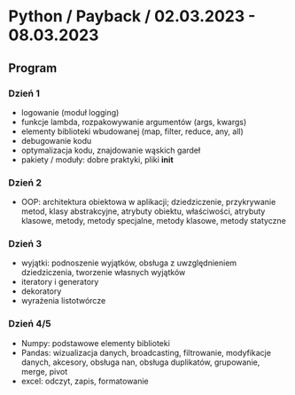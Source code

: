 # Python / Payback / 02.03.2023 - 08.03.2023

## Program

### Dzień 1
- logowanie (moduł logging)
- funkcje lambda, rozpakowywanie argumentów (args, kwargs)
- elementy biblioteki wbudowanej (map, filter, reduce, any, all)
- debugowanie kodu
- optymalizacja kodu, znajdowanie wąskich gardeł
- pakiety / moduły: dobre praktyki, pliki __init__

### Dzień 2
- OOP: architektura obiektowa w aplikacji; dziedziczenie, przykrywanie metod, klasy abstrakcyjne, atrybuty obiektu, właściwości, atrybuty klasowe, metody, metody specjalne, metody klasowe, metody statyczne

### Dzień 3
- wyjątki: podnoszenie wyjątków, obsługa z uwzględnieniem dziedziczenia, tworzenie własnych wyjątków
- iteratory i generatory
- dekoratory
- wyrażenia listotwórcze

### Dzień 4/5
- Numpy: podstawowe elementy biblioteki
- Pandas: wizualizacja danych, broadcasting, filtrowanie, modyfikacje danych, akcesory, obsługa nan, obsługa duplikatów, grupowanie, merge, pivot
- excel: odczyt, zapis, formatowanie